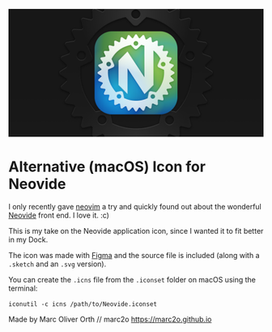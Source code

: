 ![Neovide macOS icon](neovide-preview.png)

# Alternative (macOS) Icon for Neovide

I only recently gave [neovim](https://neovim.io) a try and quickly found out about the wonderful [Neovide](https://github.com/neovide/neovide) front end. I love it. :c)

This is my take on the Neovide application icon, since I wanted it to fit better in my Dock.

The icon was made with [Figma](https://www.figma.com) and the source file is included (along with a `.sketch` and an `.svg` version).

You can create the `.icns` file from the `.iconset` folder on macOS using the terminal:

	iconutil -c icns /path/to/Neovide.iconset

Made by Marc Oliver Orth // marc2o
https://marc2o.github.io